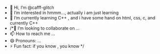 - 👋 Hi, I’m @cafff-glitch
- 👀 I’m interested in hmmm..., actually i am just learning
- 🌱 I’m currently learning C++ , and i have some hand on html, css, c, and currently C++   
- /*💞️ I’m looking to collaborate on ...
- 📫 How to reach me ...
- 😄 Pronouns: ...
- ⚡ Fun fact: if you know , you know */

<!---
cafff-glitch/cafff-glitch is a ✨ special ✨ repository because its `README.md` (this file) appears on your GitHub profile.
You can click the Preview link to take a look at your changes.
--->
